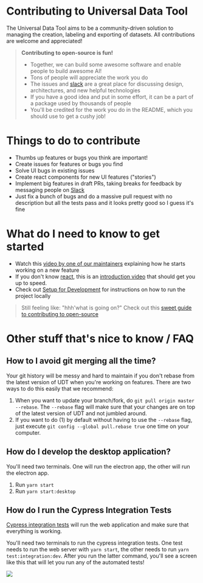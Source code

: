 # Contributing to Universal Data Tool

The Universal Data Tool aims to be a community-driven solution to managing the creation, labeling and exporting
of datasets. All contributions are welcome and appreciated!

> **Contributing to open-source is fun!**
>
> - Together, we can build some awesome software and enable people to build awesome AI!
> - Tons of people will appreciate the work you do
> - The issues and [slack](https://join.slack.com/t/universaldatatool/shared_invite/zt-d8teykwi-iOSOUfxugKR~M4AJN6VL3g) are a great place for discussing design, architectures, and new helpful technologies
> - If you have a good idea and put in some effort, it can be a part of a package used by thousands of people
> - You'll be credited for the work you do in the README, which you should use to get a cushy job!

# Things to do to contribute

- Thumbs up features or bugs you think are important!
- Create issues for features or bugs you find
- Solve UI bugs in existing issues
- Create react components for new UI features ("stories")
- Implement big features in draft PRs, taking breaks for feedback by messaging people on [Slack](https://join.slack.com/t/universaldatatool/shared_invite/zt-d8teykwi-iOSOUfxugKR~M4AJN6VL3g)
- Just fix a bunch of bugs and do a massive pull request with no description but all the tests pass and it looks pretty good so I guess it's fine

# What do I need to know to get started

- Watch this [video by one of our maintainers](https://vimeo.com/421285889) explaining how he starts working on a new feature
- If you don't know [react](https://reactjs.org/), this is an [introduction video](https://egghead.io/courses/the-beginner-s-guide-to-react) that should get you up to speed.
- Check out [Setup for Development](https://github.com/UniversalDataTool/universal-data-tool/wiki/Setup-for-Development) for instructions on how to run the project locally

> Still feeling like: "hhh'what is going on?" Check out this [sweet guide to contributing to open-source](https://opensource.guide/how-to-contribute/)

# Other stuff that's nice to know / FAQ

## How to I avoid git merging all the time?

Your git history will be messy and hard to maintain if you don't rebase from the latest version of UDT when you're working on features. There are
two ways to do this easily that we recommend:

1. When you want to update your branch/fork, do `git pull origin master --rebase`. The `--rebase` flag will make sure that your changes are on top of the latest version of UDT and not jumbled around.
2. If you want to do (1) by default without having to use the `--rebase` flag, just execute `git config --global pull.rebase true` one time on your computer.

## How do I develop the desktop application?

You'll need two terminals. One will run the electron app, the other will run the electron app.

1. Run `yarn start`
2. Run `yarn start:desktop`

## How do I run the Cypress Integration Tests

[Cypress integration tests](https://cypress.io) will run the web application and make sure that everything is working.

You'll need two terminals to run the cypress integration tests. One test needs to run the web server with `yarn start`, the other needs to run `yarn test:integration:dev`. After you run the latter command, you'll see a screen like this that will let you run any of the automated tests!

![](https://user-images.githubusercontent.com/1910070/93691536-92130a00-fab4-11ea-8b18-abaac2cad217.png)
